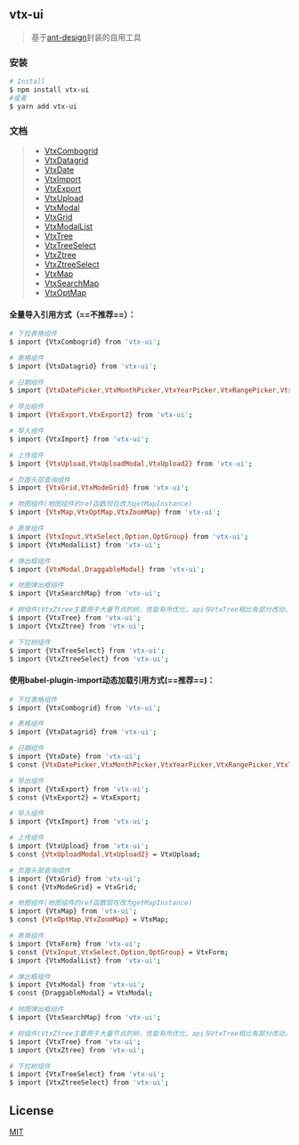 ## vtx-ui

> 基于[ant-design](https://2x.ant.design/docs/react/introduce-cn)封装的自用工具

### 安装

```bash
# Install
$ npm install vtx-ui
#或者
$ yarn add vtx-ui
```

### 文档
> - [VtxCombogrid](https://github.com/yukinight/vtx-ui/blob/develop/docs/VtxCombogrid.md)
> - [VtxDatagrid](https://github.com/yukinight/vtx-ui/blob/develop/docs/VtxDatagrid.md)
> - [VtxDate](https://github.com/yukinight/vtx-ui/blob/develop/docs/VtxDate.md)
> - [VtxImport](https://github.com/yukinight/vtx-ui/blob/develop/docs/VtxImport.md)
> - [VtxExport](https://github.com/yukinight/vtx-ui/blob/develop/docs/VtxExport.md)
> - [VtxUpload](https://github.com/yukinight/vtx-ui/blob/develop/docs/VtxUpload.md)
> - [VtxModal](https://github.com/yukinight/vtx-ui/blob/develop/docs/VtxModal.md)
> - [VtxGrid](https://github.com/yukinight/vtx-ui/blob/develop/docs/VtxGrid.md)
> - [VtxModalList](https://github.com/yukinight/vtx-ui/blob/develop/docs/VtxModalList.md)
> - [VtxTree](https://github.com/yukinight/vtx-ui/blob/develop/docs/VtxTree.md)
> - [VtxTreeSelect](https://github.com/yukinight/vtx-ui/blob/develop/docs/VtxTreeSelect.md)
> - [VtxZtree](https://github.com/yukinight/vtx-ui/blob/develop/docs/VtxZtree.md)
> - [VtxZtreeSelect](https://github.com/yukinight/vtx-ui/blob/develop/docs/VtxZtreeSelect.md)
> - [VtxMap](https://github.com/yukinight/vtx-ui/blob/develop/docs/VtxMap.md)
> - [VtxSearchMap](https://github.com/yukinight/vtx-ui/blob/develop/docs/VtxSearchMap.md)
> - [VtxOptMap](https://github.com/yukinight/vtx-ui/blob/develop/docs/VtxOptMap.md)

#### 全量导入引用方式（==不推荐==）：

```bash
# 下拉表格组件
$ import {VtxCombogrid} from 'vtx-ui';

# 表格组件
$ import {VtxDatagrid} from 'vtx-ui';

# 日期组件
$ import {VtxDatePicker,VtxMonthPicker,VtxYearPicker,VtxRangePicker,VtxTimePicker} from 'vtx-ui';

# 导出组件
$ import {VtxExport,VtxExport2} from 'vtx-ui';

# 导入组件
$ import {VtxImport} from 'vtx-ui';

# 上传组件
$ import {VtxUpload,VtxUploadModal,VtxUpload2} from 'vtx-ui';

# 页面头部查询组件
$ import {VtxGrid,VtxModeGrid} from 'vtx-ui';

# 地图组件(地图组件的ref函数现在改为getMapInstance)
$ import {VtxMap,VtxOptMap,VtxZoomMap} from 'vtx-ui';

# 表单组件
$ import {VtxInput,VtxSelect,Option,OptGroup} from 'vtx-ui';
$ import {VtxModalList} from 'vtx-ui';

# 弹出框组件
$ import {VtxModal,DraggableModal} from 'vtx-ui';

# 地图弹出框组件
$ import {VtxSearchMap} from 'vtx-ui';

# 树组件(VtxZtree主要用于大量节点的树，性能有所优化，api与VtxTree相比有部分改动，请仔细阅读文档)
$ import {VtxTree} from 'vtx-ui';
$ import {VtxZtree} from 'vtx-ui';

# 下拉树组件
$ import {VtxTreeSelect} from 'vtx-ui';
$ import {VtxZtreeSelect} from 'vtx-ui';
```

#### 使用babel-plugin-import动态加载引用方式(==推荐==)：

```bash
# 下拉表格组件
$ import {VtxCombogrid} from 'vtx-ui';

# 表格组件
$ import {VtxDatagrid} from 'vtx-ui';

# 日期组件
$ import {VtxDate} from 'vtx-ui';
$ const {VtxDatePicker,VtxMonthPicker,VtxYearPicker,VtxRangePicker,VtxTimePicker} = VtxDate;

# 导出组件
$ import {VtxExport} from 'vtx-ui';
$ const {VtxExport2} = VtxExport;

# 导入组件
$ import {VtxImport} from 'vtx-ui';

# 上传组件
$ import {VtxUpload} from 'vtx-ui';
$ const {VtxUploadModal,VtxUpload2} = VtxUpload;

# 页面头部查询组件
$ import {VtxGrid} from 'vtx-ui';
$ const {VtxModeGrid} = VtxGrid;

# 地图组件(地图组件的ref函数现在改为getMapInstance)
$ import {VtxMap} from 'vtx-ui';
$ const {VtxOptMap,VtxZoomMap} = VtxMap;

# 表单组件
$ import {VtxForm} from 'vtx-ui';
$ const {VtxInput,VtxSelect,Option,OptGroup} = VtxForm;
$ import {VtxModalList} from 'vtx-ui';

# 弹出框组件
$ import {VtxModal} from 'vtx-ui';
$ const {DraggableModal} = VtxModal;

# 地图弹出框组件
$ import {VtxSearchMap} from 'vtx-ui';

# 树组件(VtxZtree主要用于大量节点的树，性能有所优化，api与VtxTree相比有部分改动，请仔细阅读文档)
$ import {VtxTree} from 'vtx-ui';
$ import {VtxZtree} from 'vtx-ui';

# 下拉树组件
$ import {VtxTreeSelect} from 'vtx-ui';
$ import {VtxZtreeSelect} from 'vtx-ui';
```


## License

[MIT](https://tldrlegal.com/license/mit-license)
